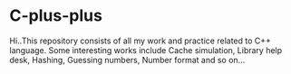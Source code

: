 # C-plus-plus
Hi..This repository consists of all my work and practice related to C++ language.
Some interesting works include Cache simulation, Library help desk, Hashing, Guessing numbers, Number format and so on...
